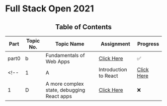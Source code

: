 # Full Stack Open 2021

<div style="text-align: center">

## **Table of Contents**
|  Part  |  Topic No.  |   Topic Name  |  Assignment | Progress |
|---|---|---|---|---|
| part0  |b| Fundamentals of Web Apps   |  [Click Here](https://github.com/mindninjaX/FullStackOpen/blob/master/part0/README.md) |✅  |
<!-- | 1  |A| Introduction to React   |  [Click Here]() |❌  |
| 1  |D| A more complex state, debugging React apps  |  [Click Here]() |❌| -->

</div>
